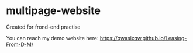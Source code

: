 # multipage-website

Created for frond-end practise

You can reach my demo website here: https://qwasixqw.github.io/Leasing-From-D-M/
